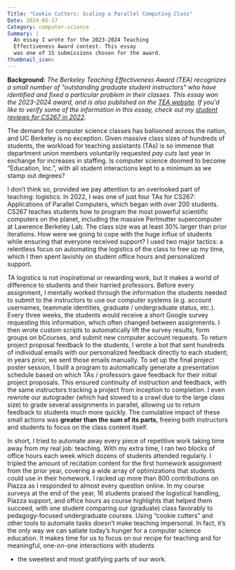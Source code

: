 ```yaml
---
Title: "Cookie Cutters: Scaling a Parallel Computing Class"
Date: 2024-05-17
Category: computer-science 
Summary: |
  An essay I wrote for the 2023-2024 Teaching
  Effectiveness Award contest. This essay
  was one of 15 submissions chosen for the award. 
thumbnail_icon: 
---
```


**Background**: 
*The Berkeley Teaching Effectiveness Award (TEA)
recognizes a small number of "outstanding graduate
student instructors" who have identified and 
fixed a particular problem in their classes. This 
essay won the 2023-2024 award, and is also published 
on the [TEA website](). If you'd like to verify
some of the information in this essay, check out
my [student reviews for CS267 in 2022]({static}/pdf/teaching_reviews/reviews_berkeley.pdf).* 

The demand for computer science classes has 
ballooned across the nation, and UC Berkeley 
is no exception. Given massive class sizes 
of hundreds of students, the workload 
for teaching assistants (TAs) is so immense 
that department union members 
voluntarily requested *pay cuts* last year 
in exchange for increases in staffing. 
Is computer science doomed to become 
“Education, Inc.”, with all student 
interactions kept to a minimum as we 
stamp out degrees?

I don’t think so, provided we pay attention to 
an overlooked part of teaching: logistics. 
In 2022, I was one of just four TAs for 
CS267: Applications of Parallel Computers, 
which began with over 200 students. 
CS267 teaches students how to program 
the most powerful scientific computers on 
the planet, including the massive 
Perlmutter supercomputer at Lawrence 
Berkeley Lab. The class size was at least 
30% larger than prior iterations. How were 
we going to cope with the huge influx 
of students while ensuring that 
everyone received support? I used two 
major tactics: a relentless focus on 
automating the logistics of the class to 
free up my time, which I then spent lavishly 
on student office hours and 
personalized support. 

TA logistics is not inspirational or rewarding 
work, but it makes a world of difference to 
students and their harried professors. Before 
every assignment, I mentally worked through the 
information the students needed to submit to the 
instructors to use our computer systems (e.g. account 
usernames, teammate identities, graduate / undergraduate status, etc.). 
Every three weeks, the students would receive a 
short Google survey requesting this information, which 
often changed between assignments. I then wrote 
custom scripts to automatically lift the survey 
results, form groups on bCourses, and submit new 
computer account requests. To return project 
proposal feedback to the students, I wrote a 
bot that sent hundreds of individual emails with 
our personalized feedback directly to each student; 
in years prior, we sent those emails manually. To 
set up the final project poster session, I built 
a program to automatically generate a presentation 
schedule based on which TAs / professors gave 
feedback for their initial project proposals. This 
ensured continuity of instruction and feedback, with 
the same instructors tracking a project from inception 
to completion. I even rewrote our autograder (which 
had slowed to a crawl due to the large class size) to 
grade several assignments in parallel, allowing us 
to return feedback to students much more quickly. 
The cumulative impact of these small actions was 
**greater than the sum of its parts**, freeing 
both instructors and students to focus on the class content itself.

In short, I tried to automate away every piece of 
repetitive work taking time away from my real job: 
teaching. With my extra time, I ran two blocks 
of office hours each week which dozens of students 
attended regularly. I tripled the amount of 
recitation content for the first homework assignment from 
the prior year, covering a wide array of optimizations 
that students could use in their homework. I racked 
up more than 800 contributions on Piazza as I 
responded to almost every question online. In my 
course surveys at the end of the year, 16 students 
praised the logistical handling, Piazza support, and 
office hours as course highlights that helped them 
succeed, with one student comparing our (graduate) 
class favorably to pedagogy-focused undergraduate 
courses. Using “cookie cutters” and other tools to 
automate tasks doesn’t make teaching impersonal. 
In fact, it’s the only way we can satiate today’s hunger 
for a computer science education. It makes time for us 
to focus on our recipe for teaching and for 
meaningful, one-on-one interactions with students 
- the sweetest and most gratifying parts of our work.


